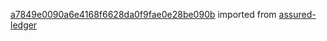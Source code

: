 [a7849e0090a6e4168f6628da0f9fae0e28be090b](https://github.com/insolar/assured-ledger/commit/a7849e0090a6e4168f6628da0f9fae0e28be090b) imported from [assured-ledger](https://github.com/insolar/assured-ledger)
